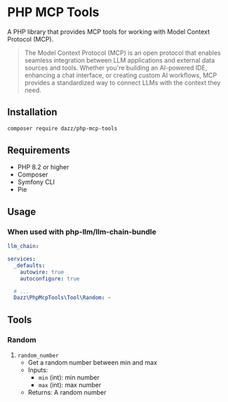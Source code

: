 # PHP MCP Tools

A PHP library that provides MCP tools for working with Model Context Protocol (MCP). 

> The Model Context Protocol (MCP) is an open protocol that enables seamless integration between LLM applications and external data sources and tools. Whether you're building an AI-powered IDE, enhancing a chat interface, or creating custom AI workflows, MCP provides a standardized way to connect LLMs with the context they need.

## Installation

```bash
composer require dazz/php-mcp-tools
```

## Requirements

- PHP 8.2 or higher
- Composer
- Symfony CLI
- Pie

## Usage

### When used with php-llm/llm-chain-bundle

```yaml
llm_chain:

services:
  _defaults:
    autowire: true
    autoconfigure: true

  # ...
  Dazz\PhpMcpTools\Tool\Random: ~
```

## Tools

### Random

1. `random_number`
   - Get a random number between min and max
   - Inputs:
     - `min` (int): min number
     - `max` (int): max number
   - Returns: A random number